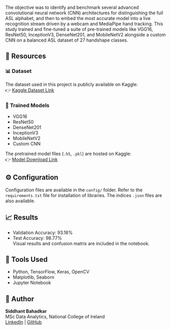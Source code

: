 The objective was to identify and benchmark several advanced convolutional neural network (CNN) architectures for distinguishing the full ASL alphabet, and then to embed the most accurate model into a live recognition stream driven by a webcam and MediaPipe hand tracking. 
This study trained and fine-tuned a suite of pre-trained models like VGG16, ResNet50, InceptionV3, DenseNet201, and MobileNetV2 alongside a custom CNN on a balanced ASL dataset of 27 handshape classes.

## 🔗 Resources

### 📊 Dataset
The dataset used in this project is publicly available on Kaggle:  
👉 [Kaggle Dataset Link](https://www.kaggle.com/datasets/grassknoted/asl-alphabet/data)

### 🤖 Trained Models
- VGG16
- ResNet50
- DenseNet201
- InceptionV3
- MobileNetV2
- Custom CNN

The pretrained model files (`.h5`, `.pkl`) are hosted on Kaggle:  
👉 [Model Download Link](https://www.kaggle.com/models/siddhantbahadkar/huge_models)

## ⚙️ Configuration
Configuration files are available in the `config/` folder.
Refer to the `requirements.txt` file for installation of libraries.
The indices `.json` files are also available.

## 📈 Results
- Validation Accuracy: 93.18%
- Test Accuracy: 98.77%  
Visual results and confusion matrix are included in the notebook.

## 🧩 Tools Used
- Python, TensorFlow, Keras, OpenCV
- Matplotlib, Seaborn
- Jupyter Notebook



## 👤 Author
**Siddhant Bahadkar**  
MSc Data Analytics, National College of Ireland  
[LinkedIn](https://www.linkedin.com/in/siddhant-bahadkar-b258b3195/) | [GitHub](https://github.com/siddhantbd123/)
